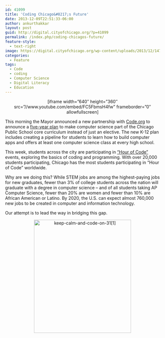 ```yaml
---
id: 41099
title: 'Coding Chicago&#8217;s Future'
date: 2013-12-09T22:51:33-06:00
author: ankurthakkar
layout: post
guid: http://digital.cityofchicago.org/?p=41099
permalink: /index.php/coding-chicagos-future/
feature-style:
  - text-right
image: https://digital.cityofchicago.org/wp-content/uploads/2013/12/1471355_543695439041049_1129261354_n1.jpg
categories:
  - Feature
tags:
  - Code
  - coding
  - Computer Science
  - Digital Literacy
  - Education
---
```

<p style="text-align: center;">
  [iframe width=&#8221;640&#8243; height=&#8221;360&#8243; src=&#8221;//www.youtube.com/embed/FC5FbmsH4fw&#8221; frameborder=&#8221;0&#8243; allowfullscreen]
</p>

This morning the Mayor announced a new partnership with [Code.org](http://code.org/) to announce a [five-year plan](http://bit.ly/1bsvRif) to make computer science part of the Chicago Public School core curriculum instead of just an elective. The new K-12 plan includes creating a pipeline for students to learn how to build computer apps and offers at least one computer science class at every high school.

This week, students across the city are participating in [“Hour of Code”](http://bit.ly/1ckJlKw) events, exploring the basics of coding and programming. With over 20,000 students participating, Chicago has the most students participating in “Hour of Code” worldwide.

Why are we doing this? While STEM jobs are among the highest-paying jobs for new graduates, fewer than 3% of college students across the nation will graduate with a degree in computer science – and of all students taking AP Computer Science, fewer than 20% are women and fewer than 10% are African American or Latino. By 2020, the U.S. can expect almost 760,000 new jobs to be created in computer and information technology.

Our attempt is to lead the way in bridging this gap.

<p style="text-align: center;">
  <a href="http://www.cityofchicago.org/city/en/depts/mayor/press_room/press_releases/2013/december_2013/mayor-emanuel-and-cps-ceo-barbara-byrd-bennett-announce-comprehe.html"><img loading="lazy" class="aligncenter  wp-image-41101" alt="keep-calm-and-code-on-31[1]" src="http://digital.cityofchicago.org/wp-content/uploads/2013/12/keep-calm-and-code-on-311-877x1024.png" width="316" height="368" srcset="https://digital.cityofchicago.org/wp-content/uploads/2013/12/keep-calm-and-code-on-311-877x1024.png 877w, https://digital.cityofchicago.org/wp-content/uploads/2013/12/keep-calm-and-code-on-311-257x300.png 257w, https://digital.cityofchicago.org/wp-content/uploads/2013/12/keep-calm-and-code-on-311.png 1200w" sizes="(max-width: 316px) 100vw, 316px" /></a>
</p>